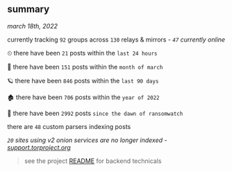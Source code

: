 
## summary
_march 18th, 2022_

currently tracking `92` groups across `130` relays & mirrors - _`47` currently online_

⏲ there have been `21` posts within the `last 24 hours`

🦈 there have been `151` posts within the `month of march`

🪐 there have been `846` posts within the `last 90 days`

🏚 there have been `706` posts within the `year of 2022`

🦕 there have been `2992` posts `since the dawn of ransomwatch`

there are `48` custom parsers indexing posts

_`20` sites using v2 onion services are no longer indexed - [support.torproject.org](https://support.torproject.org/onionservices/v2-deprecation/)_

> see the project [README](https://github.com/thetanz/ransomwatch#ransomwatch--) for backend technicals
